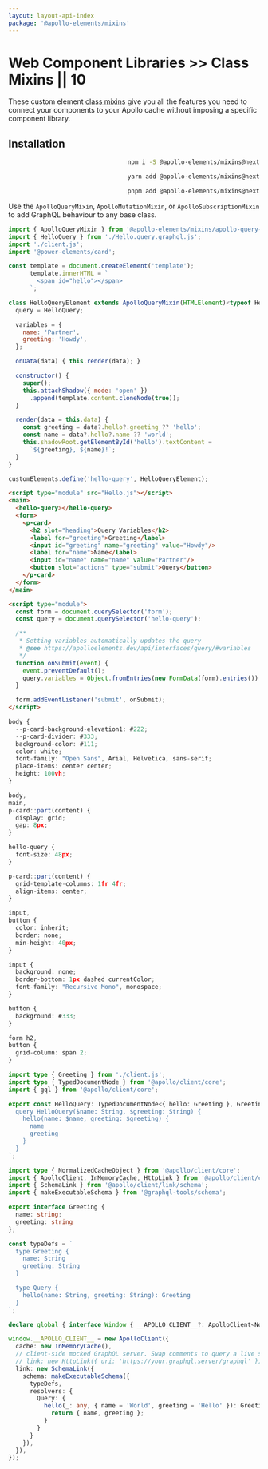```yaml
---
layout: layout-api-index
package: '@apollo-elements/mixins'
---
```


# Web Component Libraries >> Class Mixins || 10

These custom element [class mixins](http://justinfagnani.com/2015/12/21/real-mixins-with-javascript-classes/) give you all the features you need to connect your components to your Apollo cache without imposing a specific component library.

## Installation

<code-tabs collection="package-managers" default-tab="npm" align="end">

  ```bash tab npm
  npm i -S @apollo-elements/mixins@next
  ```

  ```bash tab yarn
  yarn add @apollo-elements/mixins@next
  ```

  ```bash tab pnpm
  pnpm add @apollo-elements/mixins@next
  ```

</code-tabs>

Use the `ApolloQueryMixin`, `ApolloMutationMixin`, or `ApolloSubscriptionMixin` to add GraphQL behaviour to any base class.

```js playground apollo-mixins Hello.ts
import { ApolloQueryMixin } from '@apollo-elements/mixins/apollo-query-mixin';
import { HelloQuery } from './Hello.query.graphql.js';
import './client.js';
import '@power-elements/card';

const template = document.createElement('template');
      template.innerHTML = `
        <span id="hello"></span>
      `;

class HelloQueryElement extends ApolloQueryMixin(HTMLElement)<typeof HelloQuery> {
  query = HelloQuery;

  variables = {
    name: 'Partner',
    greeting: 'Howdy',
  };

  onData(data) { this.render(data); }

  constructor() {
    super();
    this.attachShadow({ mode: 'open' })
      .append(template.content.cloneNode(true));
  }

  render(data = this.data) {
    const greeting = data?.hello?.greeting ?? 'hello';
    const name = data?.hello?.name ?? 'world';
    this.shadowRoot.getElementById('hello').textContent =
      `${greeting}, ${name}!`;
  }
}

customElements.define('hello-query', HelloQueryElement);
```

```html playground-file apollo-mixins index.html
<script type="module" src="Hello.js"></script>
<main>
  <hello-query></hello-query>
  <form>
    <p-card>
      <h2 slot="heading">Query Variables</h2>
      <label for="greeting">Greeting</label>
      <input id="greeting" name="greeting" value="Howdy"/>
      <label for="name">Name</label>
      <input id="name" name="name" value="Partner"/>
      <button slot="actions" type="submit">Query</button>
    </p-card>
  </form>
</main>

<script type="module">
  const form = document.querySelector('form');
  const query = document.querySelector('hello-query');

  /**
   * Setting variables automatically updates the query
   * @see https://apolloelements.dev/api/interfaces/query/#variables
   */
  function onSubmit(event) {
    event.preventDefault();
    query.variables = Object.fromEntries(new FormData(form).entries());
  }

  form.addEventListener('submit', onSubmit);
</script>
```

```ts playground-file apollo-mixins style.css
body {
  --p-card-background-elevation1: #222;
  --p-card-divider: #333;
  background-color: #111;
  color: white;
  font-family: "Open Sans", Arial, Helvetica, sans-serif;
  place-items: center center;
  height: 100vh;
}

body,
main,
p-card::part(content) {
  display: grid;
  gap: 8px;
}

hello-query {
  font-size: 48px;
}

p-card::part(content) {
  grid-template-columns: 1fr 4fr;
  align-items: center;
}

input,
button {
  color: inherit;
  border: none;
  min-height: 40px;
}

input {
  background: none;
  border-bottom: 1px dashed currentColor;
  font-family: "Recursive Mono", monospace;
}

button {
  background: #333;
}

form h2,
button {
  grid-column: span 2;
}
```

```ts playground-file apollo-mixins Hello.query.graphql.ts
import type { Greeting } from './client.js';
import type { TypedDocumentNode } from '@apollo/client/core';
import { gql } from '@apollo/client/core';

export const HelloQuery: TypedDocumentNode<{ hello: Greeting }, Greeting> = gql`
  query HelloQuery($name: String, $greeting: String) {
    hello(name: $name, greeting: $greeting) {
      name
      greeting
    }
  }
`;
```

```ts playground-file apollo-mixins client.ts
import type { NormalizedCacheObject } from '@apollo/client/core';
import { ApolloClient, InMemoryCache, HttpLink } from '@apollo/client/core';
import { SchemaLink } from '@apollo/client/link/schema';
import { makeExecutableSchema } from '@graphql-tools/schema';

export interface Greeting {
  name: string;
  greeting: string
};

const typeDefs = `
  type Greeting {
    name: String
    greeting: String
  }

  type Query {
    hello(name: String, greeting: String): Greeting
  }
`;

declare global { interface Window { __APOLLO_CLIENT__?: ApolloClient<NormalizedCacheObject>; } }

window.__APOLLO_CLIENT__ = new ApolloClient({
  cache: new InMemoryCache(),
  // client-side mocked GraphQL server. Swap comments to query a live server.
  // link: new HttpLink({ uri: 'https://your.graphql.server/graphql' }),
  link: new SchemaLink({
    schema: makeExecutableSchema({
      typeDefs,
      resolvers: {
        Query: {
          hello(_: any, { name = 'World', greeting = 'Hello' }): Greeting {
            return { name, greeting };
          }
        }
      }
    }),
  }),
});
```

<style data-helmet>
#apollo-mixins {
  --playground-preview-width: 300px;
}
</style>
